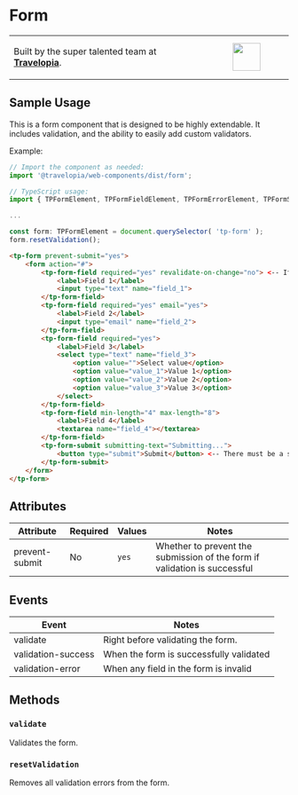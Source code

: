 # Form

<table width="100%">
	<tr>
		<td align="left" width="70%">
        <p>Built by the super talented team at <strong><a href="https://www.travelopia.com/work-with-us/">Travelopia</a></strong>.</p>
		</td>
		<td align="center" width="30%">
			<img src="https://www.travelopia.com/wp-content/themes/travelopia/assets/svg/logo-travelopia-circle.svg" width="50" />
		</td>
	</tr>
</table>

## Sample Usage

This is a form component that is designed to be highly extendable. It includes validation, and the ability to easily add custom validators.

Example:

```js
// Import the component as needed:
import '@travelopia/web-components/dist/form';

// TypeScript usage:
import { TPFormElement, TPFormFieldElement, TPFormErrorElement, TPFormSubmitElement } from '@travelopia/web-components';

...

const form: TPFormElement = document.querySelector( 'tp-form' );
form.resetValidation();
```

```html
<tp-form prevent-submit="yes">
	<form action="#">
		<tp-form-field required="yes" revalidate-on-change="no"> <-- If you don't want to revalidate as the value changes
			<label>Field 1</label>
			<input type="text" name="field_1">
		</tp-form-field>
		<tp-form-field required="yes" email="yes">
			<label>Field 2</label>
			<input type="email" name="field_2">
		</tp-form-field>
		<tp-form-field required="yes">
			<label>Field 3</label>
			<select type="text" name="field_3">
				<option value="">Select value</option>
				<option value="value_1">Value 1</option>
				<option value="value_2">Value 2</option>
				<option value="value_3">Value 3</option>
			</select>
		</tp-form-field>
		<tp-form-field min-length="4" max-length="8">
			<label>Field 4</label>
			<textarea name="field_4"></textarea>
		</tp-form-field>
		<tp-form-submit submitting-text="Submitting...">
			<button type="submit">Submit</button> <-- There must be a submit button inside this component
		</tp-form-submit>
	</form>
</tp-form>
```

## Attributes

| Attribute      | Required | Values | Notes                                                                     |
|----------------|----------|--------|---------------------------------------------------------------------------|
| prevent-submit | No       | `yes`  | Whether to prevent the submission of the form if validation is successful |

## Events

| Event              | Notes                                   |
|--------------------|-----------------------------------------|
| validate           | Right before validating the form.       |
| validation-success | When the form is successfully validated |
| validation-error   | When any field in the form is invalid   |

## Methods

### `validate`

Validates the form.

### `resetValidation`

Removes all validation errors from the form.
